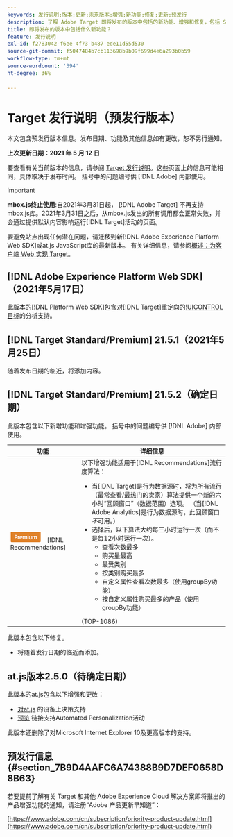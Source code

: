```yaml
---
keywords: 发行说明;版本;更新;未来版本;增强;新功能;修复;更新;预发行
description: 了解 Adobe Target 即将发布的版本中包括的新功能、增强和修复，包括 SDK、API 和 JavaScript 库。
title: 即将发布的版本中包括什么新功能？
feature: 发行说明
exl-id: f2783042-f6ee-4f73-b487-ede11d55d530
source-git-commit: f5047484b7cb113698b9b09f699d4e6a293b0b59
workflow-type: tm+mt
source-wordcount: '394'
ht-degree: 36%

---
```


# Target 发行说明（预发行版本）

本文包含预发行版本信息。发布日期、功能及其他信息如有更改，恕不另行通知。

**上次更新日期：2021 年 5 月 12 日**

要查看有关当前版本的信息，请参阅 [Target 发行说明](release-notes.md)。这些页面上的信息可能相同，具体取决于发布时间。 括号中的问题编号供 [!DNL Adobe] 内部使用。

>[!IMPORTANT]
>
>**mbox.js终止使用**:自2021年3月31日起， [!DNL Adobe Target] 不再支持mbox.js库。2021年3月31日之后，从mbox.js发出的所有调用都会正常失败，并会通过提供默认内容影响运行[!DNL Target]活动的页面。
>
>要避免站点出现任何潜在问题，请迁移到新[!DNL Adobe Experience Platform Web SDK]或at.js JavaScript库的最新版本。 有关详细信息，请参阅[概述：为客户端 Web 实现 Target](/help/c-implementing-target/c-implementing-target-for-client-side-web/implement-target-for-client-side-web.md)。

## [!DNL Adobe Experience Platform Web SDK] （2021年5月17日）

此版本的[!DNL Platform Web SDK]包含对[!DNL Target]重定向的[!UICONTROL 目标](A4T)的分析支持。

## [!DNL Target Standard/Premium] 21.5.1（2021年5月25日）

随着发布日期的临近，将添加内容。

## [!DNL Target Standard/Premium] 21.5.2（确定日期）

此版本包含以下新增功能和增强功能。 括号中的问题编号供 [!DNL Adobe] 内部使用。

| 功能 | 详细信息 |
| --- | --- |
| ![Premium](/help/assets/premium.png) [!DNL Recommendations] | 以下增强功能适用于[!DNL Recommendations]流行度算法：<ul><li>当[!DNL Target]是行为数据源时，将为所有流行（最常查看/最热门的卖家）算法提供一个新的六小时“回顾窗口”（数据范围）选项。 （当[!DNL Adobe Analytics]是行为数据源时，此回顾窗口&#x200B;*不*&#x200B;可用。）</li><li>选择后，以下算法大约每三小时运行一次（而不是每12小时运行一次）。<ul><li>查看次数最多</li><li>购买量最高</li><li>最受类别</li><li>按类别购买最多</li><li>自定义属性查看次数最多（使用groupBy功能）</li><li>按自定义属性购买最多的产品（使用groupBy功能）</li></ul></ul>(TOP-1086) |

此版本包含以下修复。

* 将随着发行日期的临近而添加。

## at.js版本2.5.0（待确定日期）

此版本的at.js包含以下增强和更改：

* [对at.js](/help/c-implementing-target/c-implementing-target-for-client-side-web/on-device-decisioning/on-device-decisioning.md) 的设备上决策支持
* [预览](/help/c-activities/c-activity-qa/activity-qa.md) 链接支持Automated Personalization活动

此版本还删除了对Microsoft Internet Explorer 10及更高版本的支持。

## 预发行信息 {#section_7B9D4AAFC6A74388B9D7DEF0658D8B63}

若要提前了解有关 Target 和其他 Adobe Experience Cloud 解决方案即将推出的产品增强功能的通知，请注册“Adobe 产品更新早知道”：

[https://www.adobe.com/cn/subscription/priority-product-update.html](https://www.adobe.com/cn/subscription/priority-product-update.html)

